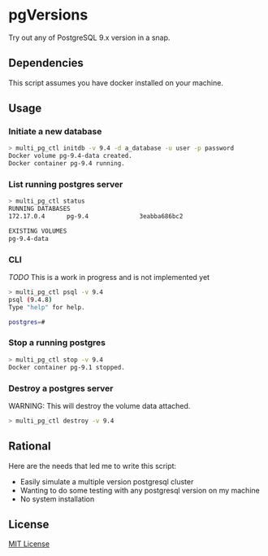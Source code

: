 # pgVersions

Try out any of PostgreSQL 9.x version in a snap.

## Dependencies

This script assumes you have docker installed on your machine.

## Usage

### Initiate a new database

```bash
> multi_pg_ctl initdb -v 9.4 -d a_database -u user -p password
Docker volume pg-9.4-data created.
Docker container pg-9.4 running.
```

### List running postgres server

```bash
> multi_pg_ctl status
RUNNING DATABASES
172.17.0.4      pg-9.4              3eabba686bc2

EXISTING VOLUMES
pg-9.4-data
```

### CLI

_TODO_ This is a work in progress and is not implemented yet

```bash
> multi_pg_ctl psql -v 9.4
psql (9.4.8)
Type "help" for help.

postgres=#
```

### Stop a running postgres

```bash
> multi_pg_ctl stop -v 9.4
Docker container pg-9.1 stopped.
```

### Destroy a postgres server

WARNING: This will destroy the volume data attached.

```bash
> multi_pg_ctl destroy -v 9.4
```

## Rational

Here are the needs that led me to write this script:

* Easily simulate a multiple version postgresql cluster
* Wanting to do some testing with any postgresql version on my machine
* No system installation

## License

[MIT License](https://github.com/paulRbr/pgversions/blob/master/LICENSE)
